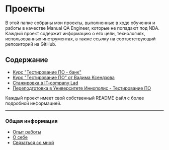 # Проекты

В этой папке собраны мои проекты, выполненные в ходе обучения и работы в качестве Manual QA Engineer, которые не попадают под NDA. Каждый проект содержит информацию о его цели, технологиях, использованных инструментах, а также ссылку на соответствующий репозиторий на GitHub.

## Содержание

- [Курс "Тестирование ПО - банк"](Testing-PO-Bank/README.md)
- [Курс "Тестирование ПО" от Вадима Ксендзова](Testing-PO-Ksendzov/README.md)
- [Стажировка в IT-company Lad](Internship-IT-Company-Lad/README.md)
- [Переподготовка в Университете Иннополис - Тестирование ПО](Innopolis-Test-Training/README.md)

Каждый проект имеет свой собственный README файл с более подробной информацией.

---

### Общая информация

- [Опыт работы](../README.md#опыт-работы)
- [О себе](../README.md#о-себе)
- [Связаться со мной](../README.md#связаться-со-мной)
